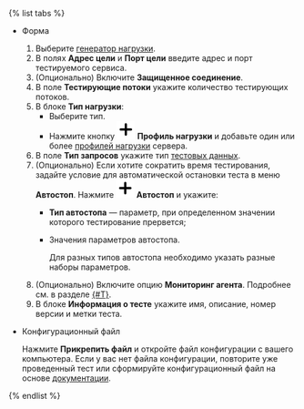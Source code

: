 {% list tabs %}

- Форма

  1. Выберите [генератор нагрузки](../../load-testing/concepts/load-generator.md).
  1. В полях **Адрес цели** и **Порт цели** введите адрес и порт тестируемого сервиса.
  1. (Опционально) Включите **Защищенное соединение**.
  1. В поле **Тестирующие потоки** укажите количество тестирующих потоков.
  1. В блоке **Тип нагрузки**:
      * Выберите тип.
      * Нажмите кнопку ![image](../../_assets/plus-sign.svg) **Профиль нагрузки** и добавьте один или более [профилей нагрузки](../../load-testing/concepts/load-profile.md) сервера.
  1. В поле **Тип запросов** укажите тип [тестовых данных](../../load-testing/concepts/payload.md).
  1. (Опционально) Если хотите сократить время тестирования, задайте условие для автоматической остановки теста в меню **Автостоп**. Нажмите ![image](../../_assets/plus-sign.svg) **Автостоп** и укажите:
      * **Тип автостопа** — параметр, при определенном значении которого тестирование прервется;
      * Значения параметров автостопа.
	  
          Для разных типов автостопа необходимо указать разные наборы параметров.
  1. (Опционально) Включите опцию **Мониторинг агента**. Подробнее см. в разделе [{#T}](../../load-testing/concepts/monitoring.md).
  1. В блоке **Информация о тесте** укажите имя, описание, номер версии и метки теста.

- Конфигурационный файл

  Нажмите **Прикрепить файл** и откройте файл конфигурации с вашего компьютера. Если у вас нет файла конфигурации, повторите уже проведенный тест или сформируйте конфигурационный файл на основе [документации](https://yandextank.readthedocs.io/en/latest/config_reference.html#phantom).

{% endlist %}
